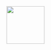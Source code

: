 <div id="header" align="center">
  <img src="https://media.gifdb.com/typing-on-computer-zny0u49rxpblwjt6.gif" width="100"/>
</div>
